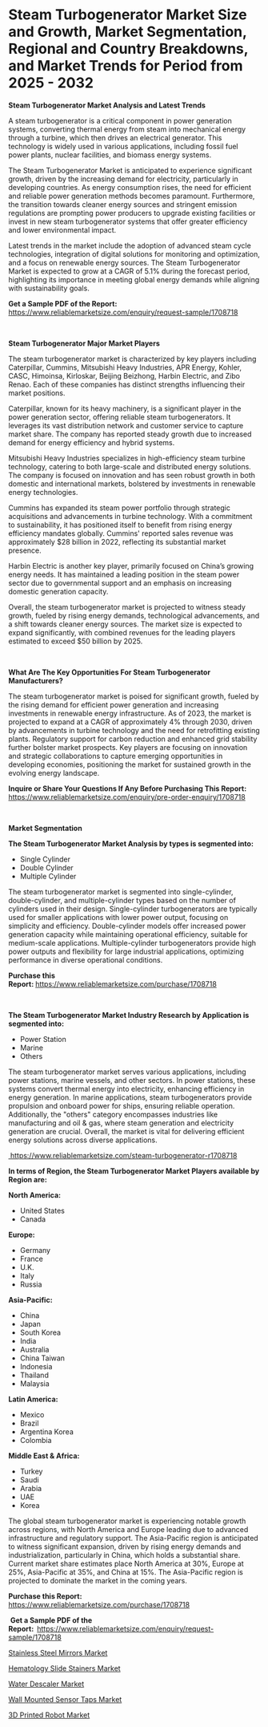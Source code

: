 <p><h1>Steam Turbogenerator Market Size and Growth, Market Segmentation, Regional and Country Breakdowns, and Market Trends for Period from 2025 -  2032</h1></p><p><strong>Steam Turbogenerator Market Analysis and Latest Trends</strong></p>
<p><p>A steam turbogenerator is a critical component in power generation systems, converting thermal energy from steam into mechanical energy through a turbine, which then drives an electrical generator. This technology is widely used in various applications, including fossil fuel power plants, nuclear facilities, and biomass energy systems. </p><p>The Steam Turbogenerator Market is anticipated to experience significant growth, driven by the increasing demand for electricity, particularly in developing countries. As energy consumption rises, the need for efficient and reliable power generation methods becomes paramount. Furthermore, the transition towards cleaner energy sources and stringent emission regulations are prompting power producers to upgrade existing facilities or invest in new steam turbogenerator systems that offer greater efficiency and lower environmental impact.</p><p>Latest trends in the market include the adoption of advanced steam cycle technologies, integration of digital solutions for monitoring and optimization, and a focus on renewable energy sources. The Steam Turbogenerator Market is expected to grow at a CAGR of 5.1% during the forecast period, highlighting its importance in meeting global energy demands while aligning with sustainability goals.</p></p>
<p><strong>Get a Sample PDF of the Report:&nbsp;</strong> <a href="https://www.reliablemarketsize.com/enquiry/request-sample/1708718?utm_campaign=2005&utm_medium=2&utm_source=Github&utm_content=ia&utm_term=11042025&utm_id=steam-turbogenerator">https://www.reliablemarketsize.com/enquiry/request-sample/1708718</a></p>
<p>&nbsp;</p>
<p><strong>Steam Turbogenerator Major Market Players</strong></p>
<p><p>The steam turbogenerator market is characterized by key players including Caterpillar, Cummins, Mitsubishi Heavy Industries, APR Energy, Kohler, CASC, Himoinsa, Kirloskar, Beijing Beizhong, Harbin Electric, and Zibo Renao. Each of these companies has distinct strengths influencing their market positions.</p><p>Caterpillar, known for its heavy machinery, is a significant player in the power generation sector, offering reliable steam turbogenerators. It leverages its vast distribution network and customer service to capture market share. The company has reported steady growth due to increased demand for energy efficiency and hybrid systems.</p><p>Mitsubishi Heavy Industries specializes in high-efficiency steam turbine technology, catering to both large-scale and distributed energy solutions. The company is focused on innovation and has seen robust growth in both domestic and international markets, bolstered by investments in renewable energy technologies.</p><p>Cummins has expanded its steam power portfolio through strategic acquisitions and advancements in turbine technology. With a commitment to sustainability, it has positioned itself to benefit from rising energy efficiency mandates globally. Cummins' reported sales revenue was approximately $28 billion in 2022, reflecting its substantial market presence.</p><p>Harbin Electric is another key player, primarily focused on China’s growing energy needs. It has maintained a leading position in the steam power sector due to governmental support and an emphasis on increasing domestic generation capacity.</p><p>Overall, the steam turbogenerator market is projected to witness steady growth, fueled by rising energy demands, technological advancements, and a shift towards cleaner energy sources. The market size is expected to expand significantly, with combined revenues for the leading players estimated to exceed $50 billion by 2025.</p></p>
<p>&nbsp;</p>
<p><strong>What Are The Key Opportunities For Steam Turbogenerator Manufacturers?</strong></p>
<p><p>The steam turbogenerator market is poised for significant growth, fueled by the rising demand for efficient power generation and increasing investments in renewable energy infrastructure. As of 2023, the market is projected to expand at a CAGR of approximately 4% through 2030, driven by advancements in turbine technology and the need for retrofitting existing plants. Regulatory support for carbon reduction and enhanced grid stability further bolster market prospects. Key players are focusing on innovation and strategic collaborations to capture emerging opportunities in developing economies, positioning the market for sustained growth in the evolving energy landscape.</p></p>
<p><strong>Inquire or Share Your Questions If Any Before Purchasing This Report:</strong> <a href="https://www.reliablemarketsize.com/enquiry/pre-order-enquiry/1708718?utm_campaign=2005&utm_medium=2&utm_source=Github&utm_content=ia&utm_term=11042025&utm_id=steam-turbogenerator">https://www.reliablemarketsize.com/enquiry/pre-order-enquiry/1708718</a></p>
<p>&nbsp;</p>
<p><strong>Market Segmentation</strong></p>
<p><strong>The Steam Turbogenerator Market Analysis by types is segmented into:</strong></p>
<p><ul><li>Single Cylinder</li><li>Double Cylinder</li><li>Multiple Cylinder</li></ul></p>
<p><p>The steam turbogenerator market is segmented into single-cylinder, double-cylinder, and multiple-cylinder types based on the number of cylinders used in their design. Single-cylinder turbogenerators are typically used for smaller applications with lower power output, focusing on simplicity and efficiency. Double-cylinder models offer increased power generation capacity while maintaining operational efficiency, suitable for medium-scale applications. Multiple-cylinder turbogenerators provide high power outputs and flexibility for large industrial applications, optimizing performance in diverse operational conditions.</p></p>
<p><strong>Purchase this Report:&nbsp;</strong><a href="https://www.reliablemarketsize.com/purchase/1708718?utm_campaign=2005&utm_medium=2&utm_source=Github&utm_content=ia&utm_term=11042025&utm_id=steam-turbogenerator">https://www.reliablemarketsize.com/purchase/1708718</a></p>
<p>&nbsp;</p>
<p><strong>The Steam Turbogenerator Market Industry Research by Application is segmented into:</strong></p>
<p><ul><li>Power Station</li><li>Marine</li><li>Others</li></ul></p>
<p><p>The steam turbogenerator market serves various applications, including power stations, marine vessels, and other sectors. In power stations, these systems convert thermal energy into electricity, enhancing efficiency in energy generation. In marine applications, steam turbogenerators provide propulsion and onboard power for ships, ensuring reliable operation. Additionally, the "others" category encompasses industries like manufacturing and oil & gas, where steam generation and electricity generation are crucial. Overall, the market is vital for delivering efficient energy solutions across diverse applications.</p></p>
<p><a href="https://www.reliablemarketsize.com/steam-turbogenerator-r1708718?utm_campaign=2005&utm_medium=2&utm_source=Github&utm_content=ia&utm_term=11042025&utm_id=steam-turbogenerator">&nbsp;https://www.reliablemarketsize.com/steam-turbogenerator-r1708718</a></p>
<p><strong>In terms of Region, the Steam Turbogenerator Market Players available by Region are:</strong></p>
<p>
    <p> <strong> North America: </strong>
        <ul>
            <li>United States</li>
            <li>Canada</li>
        </ul>
        </p> 
    <p> <strong> Europe: </strong>
        <ul>
            <li>Germany</li>
            <li>France</li>
            <li>U.K.</li>
            <li>Italy</li>
            <li>Russia</li>
        </ul>
        </p> 
    <p> <strong> Asia-Pacific: </strong>
        <ul>
            <li>China</li>
            <li>Japan</li>
            <li>South Korea</li>
            <li>India</li>
            <li>Australia</li>
            <li>China Taiwan</li>
            <li>Indonesia</li>
            <li>Thailand</li>
            <li>Malaysia</li>
        </ul>
        </p> 
    <p> <strong> Latin America: </strong>
        <ul>
            <li>Mexico</li>
            <li>Brazil</li>
            <li>Argentina Korea</li>
            <li>Colombia</li>
        </ul>
        </p> 
    <p> <strong> Middle East & Africa: </strong>
        <ul>
            <li>Turkey</li>
            <li>Saudi</li>
            <li>Arabia</li>
            <li>UAE</li>
            <li>Korea</li>
        </ul>
    </p>
    </p>
<p><p>The global steam turbogenerator market is experiencing notable growth across regions, with North America and Europe leading due to advanced infrastructure and regulatory support. The Asia-Pacific region is anticipated to witness significant expansion, driven by rising energy demands and industrialization, particularly in China, which holds a substantial share. Current market share estimates place North America at 30%, Europe at 25%, Asia-Pacific at 35%, and China at 15%. The Asia-Pacific region is projected to dominate the market in the coming years.</p></p>
<p><strong>Purchase this Report: </strong><a href="https://www.reliablemarketsize.com/purchase/1708718?utm_campaign=2005&utm_medium=2&utm_source=Github&utm_content=ia&utm_term=11042025&utm_id=steam-turbogenerator">https://www.reliablemarketsize.com/purchase/1708718</a></p>
<p>&nbsp;<strong>Get a Sample PDF of the Report:&nbsp;&nbsp;</strong><a href="https://www.reliablemarketsize.com/enquiry/request-sample/1708718?utm_campaign=2005&utm_medium=2&utm_source=Github&utm_content=ia&utm_term=11042025&utm_id=steam-turbogenerator">https://www.reliablemarketsize.com/enquiry/request-sample/1708718</a></p>
<p><strong></strong></p>
<p><p><a href="https://github.com/koopalujale2/Market-Research-Report-List-1/blob/main/stainless-steel-mirrors-market.md?utm_campaign=2005&utm_medium=2&utm_source=Github&utm_content=ia&utm_term=11042025&utm_id=steam-turbogenerator">Stainless Steel Mirrors Market</a></p><p><a href="https://github.com/tineamonaya/Market-Research-Report-List-1/blob/main/hematology-slide-stainers-market.md?utm_campaign=2005&utm_medium=2&utm_source=Github&utm_content=ia&utm_term=11042025&utm_id=steam-turbogenerator">Hematology Slide Stainers Market</a></p><p><a href="https://github.com/lecaneidreks/Market-Research-Report-List-1/blob/main/water-descaler-market.md?utm_campaign=2005&utm_medium=2&utm_source=Github&utm_content=ia&utm_term=11042025&utm_id=steam-turbogenerator">Water Descaler Market</a></p><p><a href="https://github.com/molayrabeta/Market-Research-Report-List-1/blob/main/wall-mounted-sensor-taps-market.md?utm_campaign=2005&utm_medium=2&utm_source=Github&utm_content=ia&utm_term=11042025&utm_id=steam-turbogenerator">Wall Mounted Sensor Taps Market</a></p><p><a href="https://github.com/rigelciara0p/Market-Research-Report-List-1/blob/main/3d-printed-robot-market.md?utm_campaign=2005&utm_medium=2&utm_source=Github&utm_content=ia&utm_term=11042025&utm_id=steam-turbogenerator">3D Printed Robot Market</a></p></p>
